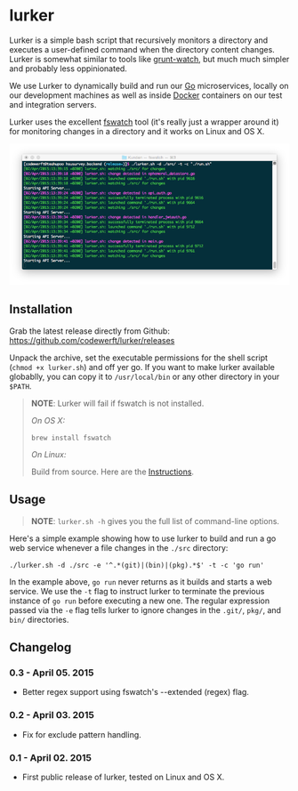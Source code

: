 # lurker

Lurker is a simple bash script that recursively monitors a directory and executes a user-defined command when the directory content changes. Lurker is somewhat similar to tools like [grunt-watch](https://github.com/gruntjs/grunt-contrib-watch), but much much simpler and probably less oppinionated.

We use Lurker to dynamically build and run our [Go](http://golang.org/) microservices, locally on our development machines as well as inside [Docker](http://www.docker.com) containers on our test and integration servers.

Lurker uses the excellent [fswatch](http://emcrisostomo.github.io/fswatch/) tool (it's really just a wrapper around it) for monitoring changes in a directory and it works on Linux and OS X.

![The lurker in action...](https://raw.githubusercontent.com/codewerft/lurker/gh-pages/screenshot.png "The lurker in action...")

## Installation

Grab the latest release directly from Github: https://github.com/codewerft/lurker/releases

Unpack the archive, set the executable permissions for the shell script (``chmod +x lurker.sh``) and off yer go. If you want to make lurker available globablly, you can copy it to ``/usr/local/bin`` or any other directory in your ``$PATH``.

> **NOTE**: Lurker will fail if fswatch is not installed.
>
> *On OS X:*
>
> ```
> brew install fswatch
> ```
>
> *On Linux:*
>
> Build from source. Here are the [Instructions](http://emcrisostomo.github.io/fswatch/).

## Usage

> **NOTE**: ``lurker.sh -h`` gives you the full list of command-line options.

Here's a simple example showing how to use lurker to build and run a go web service whenever a file changes in the ``./src`` directory:

```
./lurker.sh -d ./src -e '^.*(git)|(bin)|(pkg).*$' -t -c 'go run'
```

In the example above, ``go run`` never returns as it builds and starts a web service. We use the ``-t`` flag to instruct lurker to terminate the previous instance of ``go run`` before executing a new one. The regular expression passed via the ``-e`` flag tells lurker to ignore changes in the `.git/`, `pkg/`, and `bin/` directories.

## Changelog

### 0.3 - April 05. 2015

* Better regex support using fswatch's --extended (regex) flag.

### 0.2 - April 03. 2015

* Fix for exclude pattern handling.


### 0.1 - April 02. 2015

* First public release of lurker, tested on Linux and OS X.
